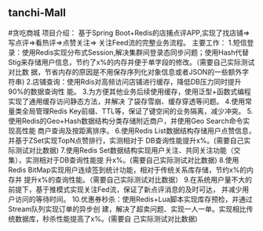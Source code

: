 ## tanchi-Mall
#贪吃商城
项目介绍：
基于Spring Boot+Redis的店捕点评APP,实现了找店铺=>写点评=>看热评=>点赞关注=>
关注Feed流的完整业务流程。
主要工作：
1.短信登录：使用Redis实现分布式Session,解决集群间登录态同步问题；使用Hash代替
Stig来存储用户信息，节约了x%的内存并便于单字段的修改。（需要自己实际测试对比数
据，节省内存的原因是不用保存序列化对象信息或者JSON的一些额外字符串)
2.店铺查询：使用Rdis对高频访问店铺进行缓存，降低DB压力同时提升90%的数据查询性
能。
3.为方便其他业务后续使用缓存，使用泛型+函数式编程实现了通用缓存访问静态方法，并解决
了袋存雪崩、缓存穿透等问题。
4.使用常量类全局管理Redis Key前缀、TTL等，保证了键空间的业务隔离，减少冲突。
5.使用Redis的Geo+Hash数据结构分类存储附近商户，并使用Geo Search命令实现高性能
商户查询及按距离排序。
6.使用Redis List数据结构存储用户点赞信息，并基于ZSet实现TopN点赞排行，实测相对于
DB查询性能提升x%。(需要自己实际测试对比数据)
7.使用Redis Set数据结构实现用户关注、共同关注功能（交集），实测相对于DB查询性能提
升x%。(需要自己实际测试对比数据)
8.使用Redis BitMap实现用户连续签到统计功能，相对于传统关系库存储，节约x%的内存并
提升x%的查询性能。（需要自己实际测试对比数据）
9.在系统用户量不大的前提下，基于推模式实现关注Fed流，保证了新点评消息的及时可达，
并减少用户访问的等待时间。
10.优惠券秒杀：使用Redis+Lua脚本实现库存预检，并通过Stream队列实现订单的异步创
建，解决了超卖问题、实现一人一单。实现相比传统数据库，秒杀性能提高了x%。(需要自
己实际测试对比数据)

